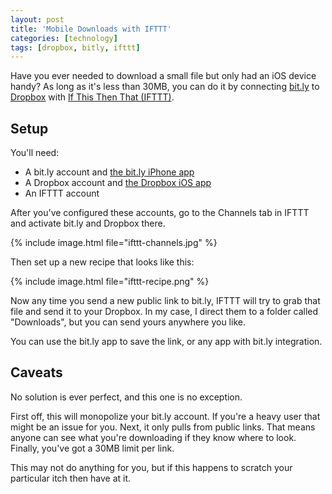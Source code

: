 ```yaml
---
layout: post
title: 'Mobile Downloads with IFTTT'
categories: [technology]
tags: [dropbox, bitly, ifttt]
---
```


Have you ever needed to download a small file but only had an iOS device handy? As long as it's less than 30MB, you can do it by connecting [bit.ly](http://bit.ly) to [Dropbox](http://dropbox.com) with [If This Then That (IFTTT)](http://ifttt.com).

## Setup

You'll need:

* A bit.ly account and [the bit.ly iPhone app](
https://itunes.apple.com/us/app/bitly/id525106063?mt=8)
* A Dropbox account and [the Dropbox iOS app](
https://itunes.apple.com/us/app/dropbox/id327630330?mt=8)
* An IFTTT account

After you've configured these accounts, go to the Channels tab in IFTTT and activate bit.ly and Dropbox there.

{% include image.html file="ifttt-channels.jpg" %}

Then set up a new recipe that looks like this:

{% include image.html file="ifttt-recipe.png" %}

Now any time you send a new public link to bit.ly, IFTTT will try to grab that file and send it to your Dropbox. In my case, I direct them to a folder called "Downloads", but you can send yours anywhere you like.

You can use the bit.ly app to save the link, or any app with bit.ly integration. 

## Caveats

No solution is ever perfect, and this one is no exception. 

First off, this will monopolize your bit.ly account. If you're a heavy user that might be an issue for you. Next, it only pulls from public links. That means anyone can see what you're downloading if they know where to look. Finally, you've got a 30MB limit per link.

This may not do anything for you, but if this happens to scratch your particular itch then have at it.